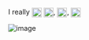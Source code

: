I really  <img src="https://upload.wikimedia.org/wikipedia/commons/3/35/Emoji_u2665.svg" height="20" style="vertical-align: middle;"> <img src="https://upload.wikimedia.org/wikipedia/commons/9/9f/Vimlogo.svg" height="20" style="vertical-align: middle;">, <img src="https://upload.wikimedia.org/wikipedia/commons/9/92/LaTeX_logo.svg" height="20" style="vertical-align: middle;">, <img src="https://raw.githubusercontent.com/NixOS/nixos-artwork/4ad062cee62116f6055e2876e9638e7bb399d219/logo/nix-snowflake-colours.svg" height="20" style="vertical-align: middle;">


![image](https://github.com/user-attachments/assets/ac87c469-e07c-4372-86fc-66de28f0fb3a)
